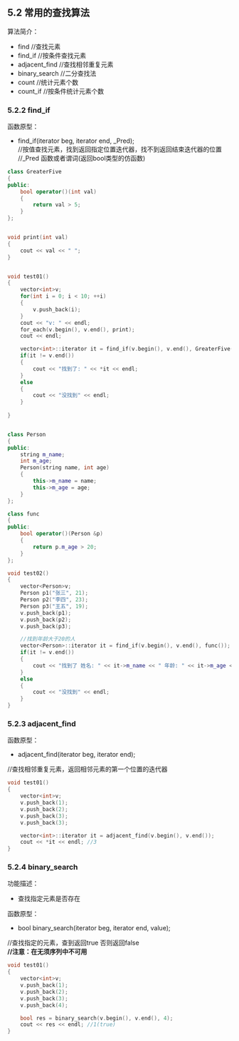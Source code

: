 ## 5.2 常用的查找算法
算法简介：
- find              //查找元素
- find_if           //按条件查找元素
- adjacent_find     //查找相邻重复元素
- binary_search     //二分查找法
- count             //统计元素个数
- count_if          //按条件统计元素个数

### 5.2.2 find_if
函数原型：
- find_if(iterator beg, iterator end, _Pred);<br>
//按值查找元素，找到返回指定位置迭代器，找不到返回结束迭代器的位置
//_Pred 函数或者谓词(返回bool类型的仿函数)

```cpp
class GreaterFive
{
public:
    bool operator()(int val)
    {
        return val > 5;
    }
};


void print(int val)
{
    cout << val << " ";
}


void test01()
{
    vector<int>v;
    for(int i = 0; i < 10; ++i)
    {
        v.push_back(i);
    }
    cout << "v: " << endl;
    for_each(v.begin(), v.end(), print);
    cout << endl;

    vector<int>::iterator it = find_if(v.begin(), v.end(), GreaterFive());
    if(it != v.end())
    {
        cout << "找到了: " << *it << endl;
    }
    else
    {
        cout << "没找到" << endl;
    }
    
}


class Person
{
public:
    string m_name;
    int m_age;
    Person(string name, int age)
    {
        this->m_name = name;
        this->m_age = age;
    }
};

class func
{
public:
    bool operator()(Person &p)
    {
        return p.m_age > 20;
    }
};

void test02()
{
    vector<Person>v;
    Person p1("张三", 21);
    Person p2("李四", 23);
    Person p3("王五", 19);
    v.push_back(p1);
    v.push_back(p2);
    v.push_back(p3);

    //找到年龄大于20的人
    vector<Person>::iterator it = find_if(v.begin(), v.end(), func());
    if(it != v.end())
    {
        cout << "找到了 姓名: " << it->m_name << " 年龄: " << it->m_age << endl;
    }
    else
    {
        cout << "没找到" << endl;
    }
}
```

### 5.2.3 adjacent_find
函数原型：
- adjacent_find(iterator beg, iterator end);

//查找相邻重复元素，返回相邻元素的第一个位置的迭代器

```cpp
void test01()
{
    vector<int>v;
    v.push_back(1);
    v.push_back(2);
    v.push_back(3);
    v.push_back(3);

    vector<int>::iterator it = adjacent_find(v.begin(), v.end());
    cout << *it << endl; //3   
}
```

### 5.2.4 binary_search
功能描述：
- 查找指定元素是否存在

函数原型：
- bool binary_search(iterator beg, iterator end, value);

//查找指定的元素，查到返回true 否则返回false<br>
**//注意：在无须序列中不可用**
```cpp
void test01()
{
    vector<int>v;
    v.push_back(1);
    v.push_back(2);
    v.push_back(3);
    v.push_back(4);

    bool res = binary_search(v.begin(), v.end(), 4);
    cout << res << endl; //1(true)
}
```